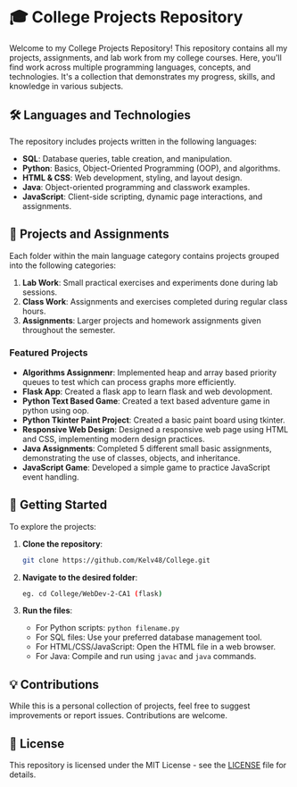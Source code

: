# 🎓 College Projects Repository

Welcome to my College Projects Repository! This repository contains all my projects, assignments, and lab work from my college courses. 
Here, you'll find work across multiple programming languages, concepts, and technologies. It's a collection that demonstrates my progress, 
skills, and knowledge in various subjects.


## 🛠️ Languages and Technologies

The repository includes projects written in the following languages:

- **SQL**: Database queries, table creation, and manipulation.
- **Python**: Basics, Object-Oriented Programming (OOP), and algorithms.
- **HTML & CSS**: Web development, styling, and layout design.
- **Java**: Object-oriented programming and classwork examples.
- **JavaScript**: Client-side scripting, dynamic page interactions, and assignments.

## 📝 Projects and Assignments

Each folder within the main language category contains projects grouped into the following categories:

1. **Lab Work**: Small practical exercises and experiments done during lab sessions.
2. **Class Work**: Assignments and exercises completed during regular class hours.
3. **Assignments**: Larger projects and homework assignments given throughout the semester.

### Featured Projects

- **Algorithms Assignmenr**: Implemented heap and array based priority queues to test which can process graphs more efficiently.
- **Flask App**: Created a flask app to learn flask and web devolopment.
- **Python Text Based Game**: Created a text based adventure game in python using oop.
- **Python Tkinter Paint Project**: Created a basic paint board using tkinter.
- **Responsive Web Design**: Designed a responsive web page using HTML and CSS, implementing modern design practices.
- **Java Assignments**: Completed 5 different small basic assignments, demonstrating the use of classes, objects, and inheritance.
- **JavaScript Game**: Developed a simple game to practice JavaScript event handling.

## 🚀 Getting Started

To explore the projects:

1. **Clone the repository**: 
    ```bash
    git clone https://github.com/Kelv48/College.git
    ```

2. **Navigate to the desired folder**:
    ```bash
    eg. cd College/WebDev-2-CA1 (flask)
    ```

3. **Run the files**:
    - For Python scripts: `python filename.py`
    - For SQL files: Use your preferred database management tool.
    - For HTML/CSS/JavaScript: Open the HTML file in a web browser.
    - For Java: Compile and run using `javac` and `java` commands.

## 💡 Contributions

While this is a personal collection of projects, feel free to suggest improvements or report issues. Contributions are welcome.

## 📄 License

This repository is licensed under the MIT License - see the [LICENSE](LICENSE) file for details.
